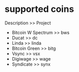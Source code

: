 # supported coins


Description			>>					Project
- Bitcoin W Spectrum		>>		bws
- Ducat									>>		dc
- Linda									>>		linda
- Bitcoin Green									>>		bitg
- Vsync					>>		vsx
- Digiwage				>>		wage
- Syndicate				>> 		synx